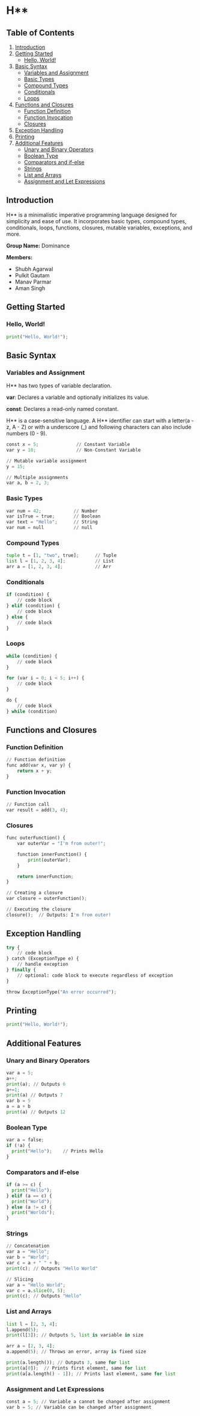 # H**

## Table of Contents
1. [Introduction](#introduction)
2. [Getting Started](#getting-started)
    - [Hello, World!](#hello-world)
3. [Basic Syntax](#basic-syntax)
    - [Variables and Assignment](#variables-and-assignment)
    - [Basic Types](#basic-types)
    - [Compound Types](#compound-types)
    - [Conditionals](#conditionals)
    - [Loops](#loops)
4. [Functions and Closures](#functions-and-closures)
    - [Function Definition](#function-definition)
    - [Function Invocation](#function-invocation)
    - [Closures](#closures)
5. [Exception Handling](#exception-handling)
6. [Printing](#printing)
7. [Additional Features](#additional-features)
    - [Unary and Binary Operators](#unary-and-binary-operators)
    - [Boolean Type](#boolean-type)
    - [Comparators and if-else](#comparators-and-if-else)
    - [Strings](#strings)
    - [List and Arrays](#list-and-arrays)
    - [Assignment and Let Expressions](#assignment-and-let-expressions)

## Introduction
H** is a minimalistic imperative programming language designed for simplicity and ease of use. It incorporates basic types, compound types, conditionals, loops, functions, closures, mutable variables, exceptions, and more.

**Group Name:** Dominance

**Members:**
- Shubh Agarwal
- Pulkit Gautam
- Manav Parmar
- Aman Singh

## Getting Started

### Hello, World!
```python
print("Hello, World!");
```

## Basic Syntax

### Variables and Assignment
H** has two types of variable declaration.

**var**: Declares a variable and optionally initializes its value.

**const**: Declares a read-only named constant.

H** is a case-sensitive language. A H** identifier can start with a letter(a - z, A - Z) or with a underscore (_) and following characters can also include numbers (0 - 9). 

```python
const x = 5;              // Constant Variable
var y = 10;               // Non-Constant Variable

// Mutable variable assignment
y = 15;

// Multiple assignments
var a, b = 2, 3;
```

### Basic Types
```python
var num = 42;            // Number
var isTrue = true;       // Boolean
var text = "Hello";      // String
var num = null           // null 
```

### Compound Types
```python
tuple t = [1, "two", true];      // Tuple
list l = [1, 2, 3, 4];           // List
arr a = [1, 2, 3, 4];            // Arr
```

### Conditionals
```python
if (condition) {
    // code block
} elif (condition) {
    // code block
} else {
    // code block
}
```

### Loops
```python
while (condition) {
    // code block
}

for (var i = 0; i < 5; i++) {
    // code block
}

do {
    // code block
} while (condition)
```

## Functions and Closures

### Function Definition
```python
// Function definition
func add(var x, var y) {
    return x + y;
}
```

### Function Invocation
```python
// Function call
var result = add(3, 4);
```

### Closures
```python
func outerFunction() {
    var outerVar = "I'm from outer!";

    function innerFunction() {
        print(outerVar);
    }

    return innerFunction;
}

// Creating a closure
var closure = outerFunction();

// Executing the closure
closure();  // Outputs: I'm from outer!
```

## Exception Handling
```python
try {
    // code block
} catch (ExceptionType e) {
    // handle exception
} finally {
    // optional: code block to execute regardless of exception
}

throw ExceptionType("An error occurred");
```

## Printing
```python
print("Hello, World!");
```

## Additional Features

### Unary and Binary Operators
```python
var a = 5;
a++;
print(a); // Outputs 6
a+=1;
print(a) // Outputs 7
var b = 5
a = a + b
print(a) // Outputs 12
```

### Boolean Type
```python
var a = false;
if (!a) {
  print("Hello");    // Prints Hello
}
```

### Comparators and if-else
```python
if (a >= c) {
  print("Hello");
} elif (a == c) {
  print("World");
} else (a != c) {
  print("Worlds");
}
```

### Strings
```python
// Concatenation
var a = "Hello";
var b = "World";
var c = a + " " + b;
print(c); // Outputs "Hello World"

// Slicing
var a = "Hello World";
var c = a.slice(0, 5);
print(c); // Outputs "Hello"
```

### List and Arrays
```python
list l = [2, 3, 4];
l.append(5);
print(l[3]); // Outputs 5, list is variable in size

arr a = [2, 3, 4];
a.append(5); // Throws an error, array is fixed size

print(a.length()); // Outputs 3, same for list
print(a[0]);  // Prints first element, same for list
print(a[a.length() - 1]); // Prints last element, same for list
```

### Assignment and Let Expressions
```python
const a = 5; // Variable a cannot be changed after assignment
var b = 5; // Variable can be changed after assignment
```

